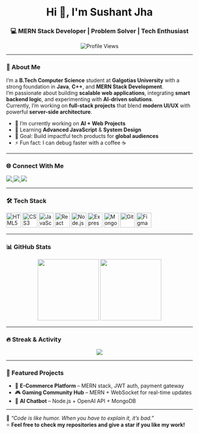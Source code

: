 <h1 align="center">Hi 👋, I'm Sushant Jha</h1>
<h3 align="center">💻 MERN Stack Developer | Problem Solver | Tech Enthusiast</h3>

<p align="center">
  <img src="https://komarev.com/ghpvc/?username=dazzle0p&label=Profile%20views&color=0e75b6&style=flat" alt="Profile Views" />
</p>

---

### 🚀 About Me
I’m a **B.Tech Computer Science** student at **Galgotias University** with a strong foundation in **Java**, **C++**, and **MERN Stack Development**.  
I’m passionate about building **scalable web applications**, integrating **smart backend logic**, and experimenting with **AI-driven solutions**.  
Currently, I’m working on **full-stack projects** that blend **modern UI/UX** with powerful **server-side architecture**.

- 🔭 I’m currently working on **AI + Web Projects**
- 🌱 Learning **Advanced JavaScript** & **System Design**
- 🎯 Goal: Build impactful tech products for **global audiences**
- ⚡ Fun fact: I can debug faster with a coffee ☕

---

### 🌐 Connect With Me
<p>
  <a href="https://twitter.com/imsushant02" target="blank">
    <img src="https://img.shields.io/badge/Twitter-1DA1F2?style=for-the-badge&logo=twitter&logoColor=white" />
  </a>
  <a href="https://www.linkedin.com/in/sushantjha02" target="blank">
    <img src="https://img.shields.io/badge/LinkedIn-0077B5?style=for-the-badge&logo=linkedin&logoColor=white" />
  </a>
  <a href="mailto:sushantjha.dev@gmail.com" target="blank">
    <img src="https://img.shields.io/badge/Email-D14836?style=for-the-badge&logo=gmail&logoColor=white" />
  </a>
</p>

---

### 🛠️ Tech Stack
<p>
  <img src="https://cdn.jsdelivr.net/gh/devicons/devicon/icons/html5/html5-original.svg" title="HTML5" alt="HTML5" width="40" height="40"/>
  <img src="https://cdn.jsdelivr.net/gh/devicons/devicon/icons/css3/css3-original.svg" title="CSS3" alt="CSS3" width="40" height="40"/>
  <img src="https://cdn.jsdelivr.net/gh/devicons/devicon/icons/javascript/javascript-original.svg" title="JavaScript" alt="JavaScript" width="40" height="40"/>
  <img src="https://cdn.jsdelivr.net/gh/devicons/devicon/icons/react/react-original.svg" title="React" alt="React" width="40" height="40"/>
  <img src="https://cdn.jsdelivr.net/gh/devicons/devicon/icons/nodejs/nodejs-original.svg" title="Node.js" alt="Node.js" width="40" height="40"/>
  <img src="https://cdn.jsdelivr.net/gh/devicons/devicon/icons/express/express-original.svg" title="Express.js" alt="Express.js" width="40" height="40"/>
  <img src="https://cdn.jsdelivr.net/gh/devicons/devicon/icons/mongodb/mongodb-original.svg" title="MongoDB" alt="MongoDB" width="40" height="40"/>
  <img src="https://cdn.jsdelivr.net/gh/devicons/devicon/icons/git/git-original.svg" title="Git" alt="Git" width="40" height="40"/>
  <img src="https://cdn.jsdelivr.net/gh/devicons/devicon/icons/figma/figma-original.svg" title="Figma" alt="Figma" width="40" height="40"/>
</p>

---

### 📊 GitHub Stats
<div align="center">
  <img src="https://github-readme-stats.vercel.app/api?username=dazzle0p&show_icons=true&theme=tokyonight" height="165px" />
  <img src="https://github-readme-stats.vercel.app/api/top-langs?username=dazzle0p&show_icons=true&layout=compact&theme=tokyonight" height="165px" />
</div>

---

### 🔥 Streak & Activity
<div align="center">
  <img src="https://streak-stats.demolab.com?user=dazzle0p&theme=tokyonight&hide_border=true" />
</div>

---

### 📌 Featured Projects
- 🛒 **E-Commerce Platform** – MERN stack, JWT auth, payment gateway
- 🎮 **Gaming Community Hub** – MERN + WebSocket for real-time updates
- 🤖 **AI Chatbot** – Node.js + OpenAI API + MongoDB

---

💬 *“Code is like humor. When you have to explain it, it’s bad.”*  
⭐ **Feel free to check my repositories and give a star if you like my work!**
